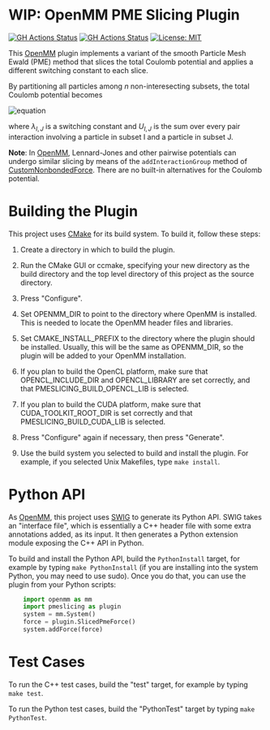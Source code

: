 WIP: OpenMM PME Slicing Plugin
==============================

[![GH Actions Status](https://github.com/craabreu/openmm-pme-slicing/workflows/Linux/badge.svg)](https://github.com/craabreu/openmm-pme-slicing/actions?query=branch%3Amain+workflow%3ALinux)
[![GH Actions Status](https://github.com/craabreu/openmm-pme-slicing/workflows/MacOS/badge.svg)](https://github.com/craabreu/openmm-pme-slicing/actions?query=branch%3Amain+workflow%3AMacOS)
[![License: MIT](https://img.shields.io/badge/License-MIT-yellow.svg)](https://opensource.org/licenses/MIT)

This [OpenMM] plugin implements a variant of the smooth Particle Mesh Ewald (PME) method that
slices the total Coulomb potential and applies a different switching constant to each slice.

By partitioning all particles among $n$ non-interesecting subsets, the total Coulomb potential
becomes

![equation](https://latex.codecogs.com/svg.image?U&space;=&space;\sum_{I=0}^{n-1}&space;\sum_{J=0}^{n-1}&space;\lambda_{I,J}&space;U_{I,J})

where $\lambda_{I,J}$ is a switching constant and $U_{I,J}$ is the sum over every pair interaction
involving a particle in subset I and a particle in subset J.

**Note**: In [OpenMM], Lennard-Jones and other pairwise potentials can undergo similar slicing
by means of the `addInteractionGroup` method of [CustomNonbondedForce]. There are no built-in
alternatives for the Coulomb potential.

Building the Plugin
===================

This project uses [CMake] for its build system.  To build it, follow these steps:

1. Create a directory in which to build the plugin.

2. Run the CMake GUI or ccmake, specifying your new directory as the build directory and the top
level directory of this project as the source directory.

3. Press "Configure".

4. Set OPENMM_DIR to point to the directory where OpenMM is installed.  This is needed to locate
the OpenMM header files and libraries.

5. Set CMAKE_INSTALL_PREFIX to the directory where the plugin should be installed.  Usually,
this will be the same as OPENMM_DIR, so the plugin will be added to your OpenMM installation.

6. If you plan to build the OpenCL platform, make sure that OPENCL_INCLUDE_DIR and
OPENCL_LIBRARY are set correctly, and that PMESLICING_BUILD_OPENCL_LIB is selected.

7. If you plan to build the CUDA platform, make sure that CUDA_TOOLKIT_ROOT_DIR is set correctly
and that PMESLICING_BUILD_CUDA_LIB is selected.

8. Press "Configure" again if necessary, then press "Generate".

9. Use the build system you selected to build and install the plugin.  For example, if you
selected Unix Makefiles, type `make install`.

Python API
==========

As [OpenMM], this project uses [SWIG] to generate its Python API.  SWIG takes an "interface
file", which is essentially a C++ header file with some extra annotations added, as its input.
It then generates a Python extension module exposing the C++ API in Python.

To build and install the Python API, build the `PythonInstall` target, for example by typing
`make PythonInstall` (if you are installing into the system Python, you may need to use sudo).
Once you do that, you can use the plugin from your Python scripts:

```py
    import openmm as mm
    import pmeslicing as plugin
    system = mm.System()
    force = plugin.SlicedPmeForce()
    system.addForce(force)
```

Test Cases
==========

To run the C++ test cases, build the "test" target, for example by typing `make test`.

To run the Python test cases, build the "PythonTest" target by typing `make PythonTest`.


[CMake]:                http://www.cmake.org
[CustomNonbondedForce]: http://docs.openmm.org/latest/api-python/generated/openmm.openmm.CustomNonbondedForce.html
[NonbondedForce]:       http://docs.openmm.org/latest/api-python/generated/openmm.openmm.NonbondedForce.html
[OpenMM]:               https://openmm.org
[SWIG]:                 http://www.swig.org
